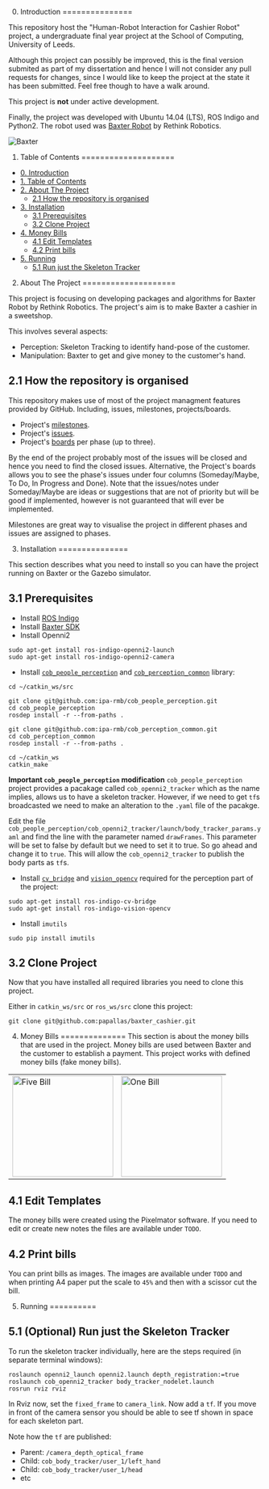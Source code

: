 0. Introduction
===============

This repository host the "Human-Robot Interaction for Cashier Robot" project, a undergraduate final year project at the School of Computing, University of Leeds. 

Although this project can possibly be improved, this is the final version submited as part of my dissertation and hence I will not consider any pull requests for changes, since I would like to keep the project at the state it has been submitted. Feel free though to have a walk around.

This project is **not** under active development.

Finally, the project was developed with Ubuntu 14.04 (LTS), ROS Indigo and Python2. The robot used was [Baxter Robot](http://www.rethinkrobotics.com/baxter/) by Rethink Robotics.

![Baxter](https://cloud.githubusercontent.com/assets/6514550/23082358/ef6cd810-f550-11e6-9088-c54a4a1f7a3b.png)



1. Table of Contents
====================

  * [0. Introduction](#0-introduction)
  * [1. Table of Contents](#1-table-of-contents)
  * [2. About The Project](#2-about-the-project)
    * [2.1 How the repository is organised](#21-how-the-repository-is-organised)
  * [3. Installation](#3-installation)
    * [3.1 Prerequisites](#31-prerequisites)
    * [3.2 Clone Project](#32-clone-project)
  * [4. Money Bills](#4-money-bills)
    * [4.1 Edit Templates](#41-edit-templates)
    * [4.2 Print bills](#42-print-bills)
  * [5. Running](#5-running)
    * [5.1 Run just the Skeleton Tracker](#51-optional-run-just-the-skeleton-tracker)



2. About The Project
====================

This project is focusing on developing packages and algorithms for Baxter Robot by Rethink Robotics. The project's aim is to make Baxter a cashier in a sweetshop. 

This involves several aspects:
- Perception: Skeleton Tracking to identify hand-pose of the customer.
- Manipulation: Baxter to get and give money to the customer's hand.

2.1 How the repository is organised
-----------------------------------
This repository makes use of most of the project managment features provided by GitHub. Including, issues, milestones, projects/boards.

* Project's [milestones](https://github.com/papallas/baxter_cashier/milestones).
* Project's [issues](https://github.com/papallas/baxter_cashier/issues).
* Project's [boards](https://github.com/papallas/baxter_cashier/projects) per phase (up to three).

By the end of the project probably most of the issues will be closed and hence you need to find the closed issues. Alternative, the Project's boards allows you to see the phase's issues under four columns (Someday/Maybe, To Do, In Progress and Done). Note that the issues/notes under Someday/Maybe are ideas or suggestions that are not of priority but will be good if implemented, however is not guaranteed that will ever be implemented.

Milestones are great way to visualise the project in different phases and issues are assigned to phases.



3. Installation
===============

This section describes what you need to install so you can have the project running on Baxter or the Gazebo simulator.

3.1 Prerequisites
-----------------
- Install [ROS Indigo](http://wiki.ros.org/indigo/Installation)
- Install [Baxter SDK](http://sdk.rethinkrobotics.com/wiki/Workstation_Setup)
- Install Openni2
```
sudo apt-get install ros-indigo-openni2-launch
sudo apt-get install ros-indigo-openni2-camera
```
- Install [`cob_people_perception`](https://github.com/ipa-rmb/cob_people_perception) and [`cob_perception_common`](https://github.com/ipa-rmb/cob_perception_common) library:
```
cd ~/catkin_ws/src

git clone git@github.com:ipa-rmb/cob_people_perception.git
cd cob_people_perception
rosdep install -r --from-paths .

git clone git@github.com:ipa-rmb/cob_perception_common.git
cd cob_perception_common
rosdep install -r --from-paths .

cd ~/catkin_ws
catkin_make
```

**Important `cob_people_perception` modification**
`cob_people_perception` project provides a pacakage called `cob_openni2_tracker` which as the name implies, allows us to have a skeleton tracker. However, if we need to get `tf`s broadcasted we need to make an alteration to the `.yaml` file of the pacakge.

Edit the file `cob_people_perception/cob_openni2_tracker/launch/body_tracker_params.yaml` and find the line with the parameter named `drawFrames`. This parameter will be set to false by default but we need to set it to true. So go ahead and change it to `true`. This will allow the `cob_openni2_tracker` to publish the body parts as `tf`s.

- Install [`cv_bridge`](http://wiki.ros.org/cv_bridge) and [`vision_opencv`](http://wiki.ros.org/vision_opencv) required for the perception part of the project:
```
sudo apt-get install ros-indigo-cv-bridge
sudo apt-get install ros-indigo-vision-opencv
```
- Install `imutils`
```
sudo pip install imutils
```

3.2 Clone Project
-----------------
Now that you have installed all required libraries you need to clone this project.

Either in `catkin_ws/src` or `ros_ws/src` clone this project:
```
git clone git@github.com:papallas/baxter_cashier.git
```



4. Money Bills
==============
This section is about the money bills that are used in the project. Money bills are used between Baxter and the customer to establish a payment. This project works with defined money bills (fake money bills).

<table>
 <tr>
   <td>
    <img src="https://cloud.githubusercontent.com/assets/6514550/23165412/e91d7e84-f833-11e6-8ffa-8bc387f479c5.png" alt="Five Bill" width="200">
   </td>
   <td>
    <img src="https://cloud.githubusercontent.com/assets/6514550/23165411/e9199c1a-f833-11e6-9d5e-c13342916926.png" alt="One Bill" width="200">
   </td>
 </tr>
</table>

4.1 Edit Templates
------------------
The money bills were created using the Pixelmator software. If you need to edit or create new notes the files are available under `TODO`.

4.2 Print bills
---------------
You can print bills as images. The images are available under `TODO` and when printing A4 paper put the scale to `45%` and then with a scissor cut the bill.



5. Running
==========

5.1 (Optional) Run just the Skeleton Tracker
--------------------------------------------
To run the skeleton tracker individually, here are the steps required (in separate terminal windows):
```
roslaunch openni2_launch openni2.launch depth_registration:=true
roslaunch cob_openni2_tracker body_tracker_nodelet.launch
rosrun rviz rviz
```
In Rviz now, set the `fixed_frame` to `camera_link`. Now add a `tf`. If you move in front of the camera sensor you should be able to see tf shown in space for each skeleton part.

Note how the `tf` are published: 
- Parent: `/camera_depth_optical_frame`
- Child: `cob_body_tracker/user_1/left_hand`
- Child: `cob_body_tracker/user_1/head`
- etc
